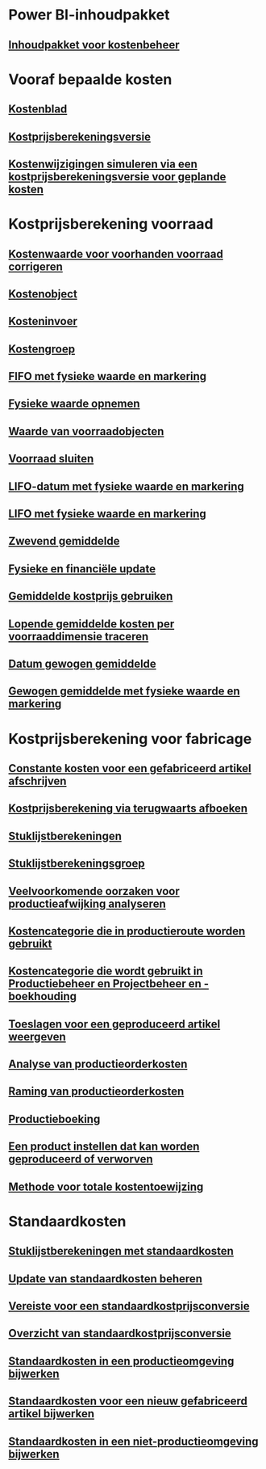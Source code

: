 # Power BI-inhoudpakket
## [Inhoudpakket voor kostenbeheer](/dynamics365/unified-operations/dev-itpro/analytics/cost-management-content-pack?toc=/dynamics365/unified-operations/supply-chain/toc.json)
# Vooraf bepaalde kosten
## [Kostenblad](costing-sheets.md)
## [Kostprijsberekeningsversie](costing-versions.md)
## [Kostenwijzigingen simuleren via een kostprijsberekeningsversie voor geplande kosten](simulate-cost-changes-costing-version-planned-costs.md)
# Kostprijsberekening voorraad
## [Kostenwaarde voor voorhanden voorraad corrigeren](adjust-hand-inventory-cost-values.md)
## [Kostenobject](cost-object.md)
## [Kosteninvoer](cost-entries.md)
## [Kostengroep](cost-groups.md)
## [FIFO met fysieke waarde en markering](fifo-physical-value-marking.md)
## [Fysieke waarde opnemen](include-physical-value.md)
## [Waarde van voorraadobjecten](physical-quantity.md)
## [Voorraad sluiten](inventory-close.md)
## [LIFO-datum met fysieke waarde en markering](lifo-date-physical-value-marking.md)
## [LIFO met fysieke waarde en markering](lifo-physical-value-marking.md)
## [Zwevend gemiddelde](moving-average.md)
## [Fysieke en financiële update](physical-financial-updates.md)
## [Gemiddelde kostprijs gebruiken](running-average-cost-price.md)
## [Lopende gemiddelde kosten per voorraaddimensie traceren](track-running-average-cost-per-inventory-dimension.md)
## [Datum gewogen gemiddelde](weighted-average-date.md)
## [Gewogen gemiddelde met fysieke waarde en markering](weighted-average-physical-value-marking.md)
# Kostprijsberekening voor fabricage
## [Constante kosten voor een gefabriceerd artikel afschrijven](amortize-constant-costs-manufactured-item.md)
## [Kostprijsberekening via terugwaarts afboeken](backflush-costing.md)
## [Stuklijstberekeningen](bom-calculations.md)
## [Stuklijstberekeningsgroep](bom-calculation-groups.md)
## [Veelvoorkomende oorzaken voor productieafwijking analyseren](common-sources-of-production-variances.md)
## [Kostencategorie die in productieroute worden gebruikt](cost-categories-used-production-routings.md)
## [Kostencategorie die wordt gebruikt in Productiebeheer en Projectbeheer en -boekhouding](cost-categories-used-production-control-project-management-accounting.md)
## [Toeslagen voor een geproduceerd artikel weergeven](charges-manufactured-item.md)
## [Analyse van productieorderkosten](production-order-cost-analysis.md)
## [Raming van productieorderkosten](production-order-cost-estimation.md)
## [Productieboeking](production-posting.md)
## [Een product instellen dat kan worden geproduceerd of verworven](manufactured-items-treated-as-purchased-items.md)
## [Methode voor totale kostentoewijzing](methodology-total-cost-allocation.md)
# Standaardkosten
## [Stuklijstberekeningen met standaardkosten](information-used-bom-calculations-standard-costs.md)
## [Update van standaardkosten beheren](manage-standard-cost-updates.md)
## [Vereiste voor een standaardkostprijsconversie](prerequisites-standard-cost-conversion.md)
## [Overzicht van standaardkostprijsconversie](standard-cost-conversion-overview.md)
## [Standaardkosten in een productieomgeving bijwerken](update-standard-costs-manufacturing-environment.md)
## [Standaardkosten voor een nieuw gefabriceerd artikel bijwerken](update-standard-costs-new-manufactured-item.md)
## [Standaardkosten in een niet-productieomgeving bijwerken](update-standard-costs-non-manufacturing-environment.md)



